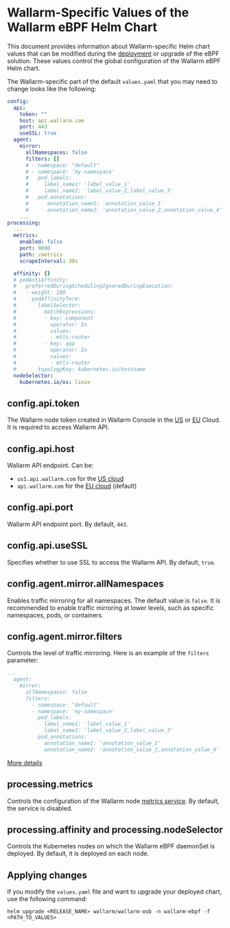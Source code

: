 # Wallarm-Specific Values of the Wallarm eBPF Helm Chart

This document provides information about Wallarm-specific Helm chart values that can be modified during the [deployment](deployment.md) or upgrade of the eBPF solution. These values control the global configuration of the Wallarm eBPF Helm chart.

The Wallarm-specific part of the default `values.yaml` that you may need to change looks like the following:

```yaml
config:
  api:
    token: ""
    host: api.wallarm.com
    port: 443
    useSSL: true
  agent:
    mirror:
      allNamespaces: false
      filters: []
      # - namespace: "default"
      # - namespace: 'my-namespace'
      #   pod_labels:
      #     label_name1: 'label_value_1'
      #     label_name2: 'label_value_2,label_value_3'
      #   pod_annotations:
      #      annotation_name1: 'annotation_value_1'
      #      annotation_name2: 'annotation_value_2,annotation_value_4'
    ...
processing:
  ...
  metrics:
    enabled: false
    port: 9090
    path: /metrics
    scrapeInterval: 30s

  affinity: {}
  # podAntiAffinity:
  #   preferredDuringSchedulingIgnoredDuringExecution:
  #   - weight: 100
  #     podAffinityTerm:
  #       labelSelector:
  #         matchExpressions:
  #         - key: component
  #           operator: In
  #           values:
  #           - mtls-router
  #         - key: app
  #           operator: In
  #           values:
  #           - mtls-router
  #       topologyKey: kubernetes.io/hostname
  nodeSelector:
    kubernetes.io/os: linux
```

## config.api.token

The Wallarm node token created in Wallarm Console in the [US](https://us1.my.wallarm.com/nodes) or [EU](https://my.wallarm.com/nodes) Cloud. It is required to access Wallarm API.

## config.api.host

Wallarm API endpoint. Can be:

* `us1.api.wallarm.com` for the [US cloud](../../../about-wallarm/overview.md#us-cloud)
* `api.wallarm.com` for the [EU cloud](../../../about-wallarm/overview.md#eu-cloud) (default)

## config.api.port

Wallarm API endpoint port. By default, `443`.

## config.api.useSSL

Specifies whether to use SSL to access the Wallarm API. By default, `true`. 

## config.agent.mirror.allNamespaces

Enables traffic mirroring for all namespaces. The default value is `false`. It is recommended to enable traffic mirroring at lower levels, such as specific namespaces, pods, or containers.

## config.agent.mirror.filters

Controls the level of traffic mirroring. Here is an example of the `filters` parameter:

```yaml
...
  agent:
    mirror:
      allNamespaces: false
      filters:
        - namespace: "default"
        - namespace: 'my-namespace'
          pod_labels:
            label_name1: 'label_value_1'
            label_name2: 'label_value_2,label_value_3'
          pod_annotations:
            annotation_name1: 'annotation_value_1'
            annotation_name2: 'annotation_value_2,annotation_value_4'
```

[More details](selecting-packets.md)

## processing.metrics

Controls the configuration of the Wallarm node [metrics service](../../../admin-en/configure-statistics-service.md). By default, the service is disabled.

## processing.affinity and processing.nodeSelector

Controls the Kubernetes nodes on which the Wallarm eBPF daemonSet is deployed. By default, it is deployed on each node.

## Applying changes

If you modify the `values.yaml` file and want to upgrade your deployed chart, use the following command:

```
helm upgrade <RELEASE_NAME> wallarm/wallarm-oob -n wallarm-ebpf -f <PATH_TO_VALUES>
```
